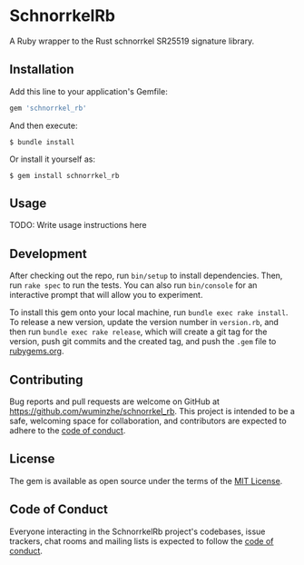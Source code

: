# SchnorrkelRb

A Ruby wrapper to the Rust schnorrkel SR25519 signature library.

## Installation

Add this line to your application's Gemfile:

```ruby
gem 'schnorrkel_rb'
```

And then execute:

    $ bundle install

Or install it yourself as:

    $ gem install schnorrkel_rb

## Usage

TODO: Write usage instructions here

## Development

After checking out the repo, run `bin/setup` to install dependencies. Then, run `rake spec` to run the tests. You can also run `bin/console` for an interactive prompt that will allow you to experiment.

To install this gem onto your local machine, run `bundle exec rake install`. To release a new version, update the version number in `version.rb`, and then run `bundle exec rake release`, which will create a git tag for the version, push git commits and the created tag, and push the `.gem` file to [rubygems.org](https://rubygems.org).

## Contributing

Bug reports and pull requests are welcome on GitHub at https://github.com/wuminzhe/schnorrkel_rb. This project is intended to be a safe, welcoming space for collaboration, and contributors are expected to adhere to the [code of conduct](https://github.com/wuminzhe/schnorrkel_rb/blob/main/CODE_OF_CONDUCT.md).

## License

The gem is available as open source under the terms of the [MIT License](https://opensource.org/licenses/MIT).

## Code of Conduct

Everyone interacting in the SchnorrkelRb project's codebases, issue trackers, chat rooms and mailing lists is expected to follow the [code of conduct](https://github.com/[USERNAME]/schnorrkel_rb/blob/main/CODE_OF_CONDUCT.md).
